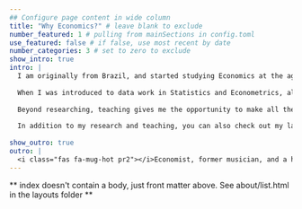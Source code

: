 ```yaml
---
## Configure page content in wide column
title: "Why Economics?" # leave blank to exclude
number_featured: 1 # pulling from mainSections in config.toml
use_featured: false # if false, use most recent by date
number_categories: 3 # set to zero to exclude
show_intro: true
intro: |
  I am originally from Brazil, and started studying Economics at the age of 17. Back then, my main interest was to understand the how's and why's of the economic boom the Brazilian economy was experiencing throughout the 2000s. The Econ major was the way to understand, in addition to the economic, the social and political mechanisms behind economic growth processes.
  
  When I was introduced to data work in Statistics and Econometrics, all the quantitative character of Economics finally made practical sense. Then, in addition to studying growth and business cycles, I also started researching on the linkages between technological progress and climate change. 
  
  Beyond researching, teaching gives me the opportunity to make all the equations, models, and theories that surround us intuitive and empirically applicable to students. In my teaching, I am a big supporter of open-source software and reproducible coding. 
  
  In addition to my research and teaching, you can also check out my latest adventures in data work in my [blog](/blog). 
  
show_outro: true
outro: |
  <i class="fas fa-mug-hot pr2"></i>Economist, former musician, and a huge Gremio FBPA fan.
---
```


** index doesn't contain a body, just front matter above.
See about/list.html in the layouts folder **